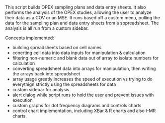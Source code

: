 This script builds OPEX sampling plans and data entry sheets.  It also performs the analysis of the OPEX studies, allowing the user to analyze their data as a COV or an MSE.  It runs based off a custom menu, pulling the data for the sampling plan and data entry sheets from a sppreadsheet.  The analysis is all run from a custom sidebar.

Concepts implemented:
- building spreadsheets based on cell names
- conerting cell data into data inputs for manipulation & calculation
- filtering non-numeric and blank data out of array to isolate numbers for calculation
- converting spreadsheet data into arrays for manipulation, then writing the arrays back into spreadsheet
- array usage greatly increases the speed of execution vs trying to do everythign strictly using the spreadsheets for data
- custom sidebar for analysis
- alert dialog while script runs to hold the user and prevent issues with execution
- custom graphs for dot frequency diagrams and controls charts
- control chart implementation, including XBar & R charts and also I-MR charts.
